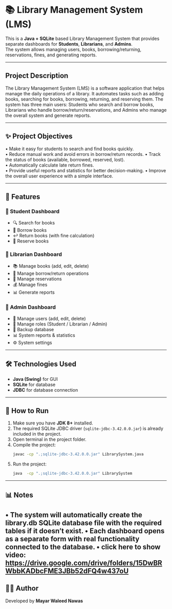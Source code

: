 # 📚 Library Management System (LMS)

This is a **Java + SQLite** based Library Management System that provides separate dashboards for **Students**, **Librarians**, and **Admins**.  
The system allows managing users, books, borrowing/returning, reservations, fines, and generating reports.

---

## Project Description  

The Library Management System (LMS) is a software application that helps manage the 
daily operations of a library. It automates tasks such as adding books, searching for books,
borrowing, returning, and reserving them. 
The system has three main users: Students who search and borrow books, 
Librarians who handle borrow/return/reservations, 
and Admins who manage the overall system and generate reports. 

---

 ## ✨ Project Objectives  
 
• Make it easy for students to search and find books quickly.  
• Reduce manual work and avoid errors in borrow/return records. 
• Track the status of books (available, borrowed, reserved, lost).  
• Automatically calculate late return fines.  
• Provide useful reports and statistics for better decision-making. 
• Improve the overall user experience with a simple interface. 

---

## 🚀 Features

### 🔹 Student Dashboard
- 🔍 Search for books  
- 📖 Borrow books  
- ↩️ Return books (with fine calculation)  
- 📌 Reserve books  

### 🔹 Librarian Dashboard
- 📚 Manage books (add, edit, delete)  
- 📖 Manage borrow/return operations  
- 📌 Manage reservations  
- 💰 Manage fines  
- 📊 Generate reports  

### 🔹 Admin Dashboard
- 👤 Manage users (add, edit, delete)  
- 🔐 Manage roles (Student / Librarian / Admin)  
- 💾 Backup database  
- 📊 System reports & statistics  
- ⚙️ System settings  

---

## 🛠️ Technologies Used
- **Java (Swing)** for GUI  
- **SQLite** for database  
- **JDBC** for database connection  

---

## 📂 How to Run

1. Make sure you have **JDK 8+** installed.  
2. The required SQLite JDBC driver (`sqlite-jdbc-3.42.0.0.jar`) is already included in the project.  
3. Open terminal in the project folder.  
4. Compile the project:
   ```bash
   javac -cp ".;sqlite-jdbc-3.42.0.0.jar" LibrarySystem.java

5. Run the project:
   ```bash
   java  -cp ".;sqlite-jdbc-3.42.0.0.jar" LibrarySystem

---

## 📊 Notes

•	The system will automatically create the library.db SQLite database file with the required tables if it doesn’t exist.
•	Each dashboard opens as a separate form with real functionality connected to the database.
•	click here to show video: https://drive.google.com/drive/folders/15DwBRWbbKADbcFME3JBb52dFQ4w437oU
---

## 👨‍💻 Author

Developed by **Mayar Waleed Nawas**
